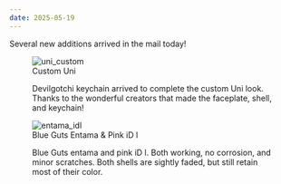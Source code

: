 ```yaml
---
date: 2025-05-19
---
```


Several new additions arrived in the mail today!

<figure>
<img loading="lazy" src="/assets/images/posts/tamas/250519_uni_custom.jpeg" alt="uni_custom" />
<figcaption>Custom Uni</figcaption>
<p>Devilgotchi keychain arrived to complete the custom Uni look. Thanks to the wonderful creators that made the faceplate, shell, and keychain!</p>
</figure>

<figure>
<img loading="lazy" src="/assets/images/posts/tamas/250519_entama_idl.jpeg" alt="entama_idl" />
<figcaption>Blue Guts Entama & Pink iD l</figcaption>
<p>Blue Guts entama and pink iD l. Both working, no corrosion, and minor scratches. Both shells are sightly faded, but still retain most of their color.</p>
</figure>
